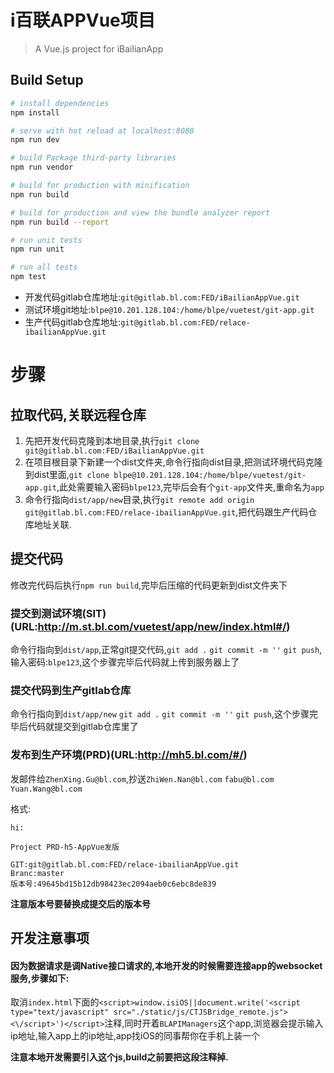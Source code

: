 # i百联APPVue项目

> A Vue.js project for iBailianApp

## Build Setup

``` bash
# install dependencies
npm install

# serve with hot reload at localhost:8080
npm run dev

# build Package third-party libraries
npm run vendor

# build for production with minification
npm run build

# build for production and view the bundle analyzer report
npm run build --report

# run unit tests
npm run unit

# run all tests
npm test
```

- 开发代码gitlab仓库地址:`git@gitlab.bl.com:FED/iBailianAppVue.git`
- 测试环境git地址:`blpe@10.201.128.104:/home/blpe/vuetest/git-app.git`
- 生产代码gitlab仓库地址:`git@gitlab.bl.com:FED/relace-ibailianAppVue.git`

# 步骤

## 拉取代码,关联远程仓库

1. 先把开发代码克隆到本地目录,执行`git clone git@gitlab.bl.com:FED/iBailianAppVue.git`
2. 在项目根目录下新建一个dist文件夹,命令行指向dist目录,把测试环境代码克隆到dist里面,`git clone blpe@10.201.128.104:/home/blpe/vuetest/git-app.git`,此处需要输入密码`blpe123`,完毕后会有个`git-app`文件夹,重命名为`app`
3. 命令行指向`dist/app/new`目录,执行`git remote add origin git@gitlab.bl.com:FED/relace-ibailianAppVue.git`,把代码跟生产代码仓库地址关联.

## 提交代码

修改完代码后执行`npm run build`,完毕后压缩的代码更新到dist文件夹下

### 提交到测试环境(SIT)(URL:http://m.st.bl.com/vuetest/app/new/index.html#/)

命令行指向到`dist/app`,正常git提交代码,`git add .` `git commit -m ''` `git push`,输入密码:`blpe123`,这个步骤完毕后代码就上传到服务器上了

### 提交代码到生产gitlab仓库

命令行指向到`dist/app/new` `git add .` `git commit -m ''` `git push`,这个步骤完毕后代码就提交到gitlab仓库里了

### 发布到生产环境(PRD)(URL:http://mh5.bl.com/#/)

发邮件给`ZhenXing.Gu@bl.com`,抄送`ZhiWen.Nan@bl.com` `fabu@bl.com` `Yuan.Wang@bl.com`

格式:

```
hi:

Project PRD-h5-AppVue发版

GIT:git@gitlab.bl.com:FED/relace-ibailianAppVue.git
Branc:master
版本号:49645bd15b12db98423ec2094aeb0c6ebc8de839
```

**注意版本号要替换成提交后的版本号**

## 开发注意事项

#### 因为数据请求是调Native接口请求的,本地开发的时候需要连接app的websocket服务,步骤如下:

取消`index.html`下面的`<script>window.isiOS||document.write('<script type="text/javascript" src="./static/js/CTJSBridge_remote.js"><\/script>')</script>`注释,同时开着`BLAPIManagers`这个app,浏览器会提示输入ip地址,输入app上的ip地址,app找iOS的同事帮你在手机上装一个

**注意本地开发需要引入这个js,build之前要把这段注释掉.**
